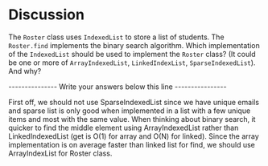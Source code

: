 # Discussion

The `Roster` class uses `IndexedList` to store a list of students. The
`Roster.find` implements the binary search algorithm. Which
implementation of the `IndexedList` should be used to implement the
`Roster` class? (It could be one or more of `ArrayIndexedList`,
`LinkedIndexList`, `SparseIndexedList`). And why?
   
--------------- Write your answers below this line ----------------

First off, we should not use SparseIndexedList since we have unique
emails and sparse list is only good when implemented in a list with a few unique items
and most with the same value. When thinking about binary search, it quicker to find the middle element
using ArrayIndexedList rather than LinkedIndexedList (get is O(1) for array and O(N) for linked). Since the array
implementation is on average faster than linked list for find, we should use ArrayIndexList for Roster class. 